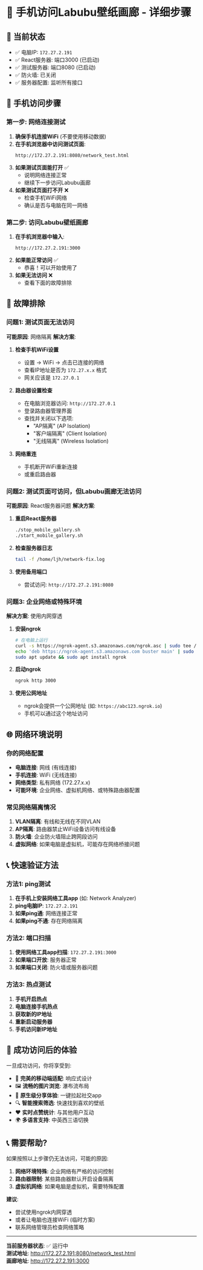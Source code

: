 # 📱 手机访问Labubu壁纸画廊 - 详细步骤

## 🎯 当前状态
- ✅ 电脑IP: `172.27.2.191`
- ✅ React服务器: 端口3000 (已启动)
- ✅ 测试服务器: 端口8080 (已启动)
- ✅ 防火墙: 已关闭
- ✅ 服务器配置: 监听所有接口

## 📱 手机访问步骤

### 第一步: 网络连接测试
1. **确保手机连接WiFi** (不要使用移动数据)
2. **在手机浏览器中访问测试页面**:
   ```
   http://172.27.2.191:8080/network_test.html
   ```
3. **如果测试页面能打开** ✅
   - 说明网络连接正常
   - 继续下一步访问Labubu画廊
4. **如果测试页面打不开** ❌
   - 检查手机WiFi网络
   - 确认是否与电脑在同一网络

### 第二步: 访问Labubu壁纸画廊
1. **在手机浏览器中输入**:
   ```
   http://172.27.2.191:3000
   ```
2. **如果能正常访问** ✅
   - 恭喜！可以开始使用了
3. **如果无法访问** ❌
   - 查看下面的故障排除

## 🔧 故障排除

### 问题1: 测试页面无法访问
**可能原因**: 网络隔离
**解决方案**:
1. **检查手机WiFi设置**
   - 设置 → WiFi → 点击已连接的网络
   - 查看IP地址是否为 `172.27.x.x` 格式
   - 网关应该是 `172.27.0.1`

2. **路由器设置检查**
   - 在电脑浏览器访问: `http://172.27.0.1`
   - 登录路由器管理界面
   - 查找并关闭以下选项:
     - "AP隔离" (AP Isolation)
     - "客户端隔离" (Client Isolation)
     - "无线隔离" (Wireless Isolation)

3. **网络重连**
   - 手机断开WiFi重新连接
   - 或重启路由器

### 问题2: 测试页面可访问，但Labubu画廊无法访问
**可能原因**: React服务器问题
**解决方案**:
1. **重启React服务器**
   ```bash
   ./stop_mobile_gallery.sh
   ./start_mobile_gallery.sh
   ```

2. **检查服务器日志**
   ```bash
   tail -f /home/ljh/network-fix.log
   ```

3. **使用备用端口**
   - 尝试访问: `http://172.27.2.191:8080`

### 问题3: 企业网络或特殊环境
**解决方案**: 使用内网穿透
1. **安装ngrok**
   ```bash
   # 在电脑上运行
   curl -s https://ngrok-agent.s3.amazonaws.com/ngrok.asc | sudo tee /etc/apt/trusted.gpg.d/ngrok.asc
   echo 'deb https://ngrok-agent.s3.amazonaws.com buster main' | sudo tee /etc/apt/sources.list.d/ngrok.list
   sudo apt update && sudo apt install ngrok
   ```

2. **启动ngrok**
   ```bash
   ngrok http 3000
   ```

3. **使用公网地址**
   - ngrok会提供一个公网地址 (如: `https://abc123.ngrok.io`)
   - 手机可以通过这个地址访问

## 🌐 网络环境说明

### 你的网络配置
- **电脑连接**: 网线 (有线连接)
- **手机连接**: WiFi (无线连接)
- **网络类型**: 私有网络 (172.27.x.x)
- **可能环境**: 企业网络、虚拟机网络、或特殊路由器配置

### 常见网络隔离情况
1. **VLAN隔离**: 有线和无线在不同VLAN
2. **AP隔离**: 路由器禁止WiFi设备访问有线设备
3. **防火墙**: 企业防火墙阻止跨网段访问
4. **虚拟网络**: 如果电脑是虚拟机，可能存在网络桥接问题

## 📞 快速验证方法

### 方法1: ping测试
1. **在手机上安装网络工具app** (如: Network Analyzer)
2. **ping电脑IP**: `172.27.2.191`
3. **如果ping通**: 网络连接正常
4. **如果ping不通**: 存在网络隔离

### 方法2: 端口扫描
1. **使用网络工具app扫描**: `172.27.2.191:3000`
2. **如果端口开放**: 服务器正常
3. **如果端口关闭**: 防火墙或服务器问题

### 方法3: 热点测试
1. **手机开启热点**
2. **电脑连接手机热点**
3. **获取新的IP地址**
4. **重新启动服务器**
5. **手机访问新IP地址**

## 🎉 成功访问后的体验

一旦成功访问，你将享受到:
- 📱 **完美的移动端适配**: 响应式设计
- 🖼️ **流畅的图片浏览**: 瀑布流布局
- 🚀 **原生级分享体验**: 一键拉起社交app
- 🔍 **智能搜索筛选**: 快速找到喜欢的壁纸
- ❤️ **实时点赞统计**: 与其他用户互动
- 🌍 **多语言支持**: 中英西三语切换

## 📞 需要帮助?

如果按照以上步骤仍无法访问，可能的原因:
1. **网络环境特殊**: 企业网络有严格的访问控制
2. **路由器限制**: 某些路由器默认开启设备隔离
3. **虚拟机网络**: 如果电脑是虚拟机，需要特殊配置

**建议**: 
- 尝试使用ngrok内网穿透
- 或者让电脑也连接WiFi (临时方案)
- 联系网络管理员检查网络策略

---

**当前服务器状态**: ✅ 运行中  
**测试地址**: http://172.27.2.191:8080/network_test.html  
**画廊地址**: http://172.27.2.191:3000
